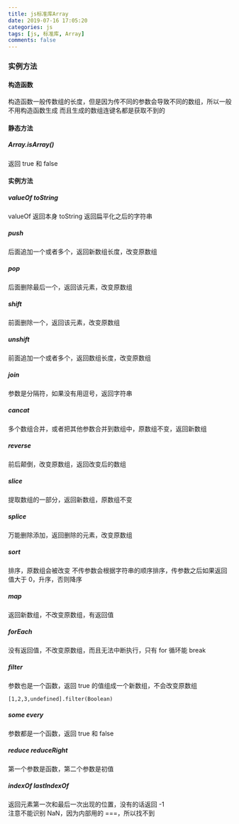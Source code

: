 ```yaml
---
title: js标准库Array
date: 2019-07-16 17:05:20
categories: js
tags: [js, 标准库, Array]
comments: false
---
```


### 实例方法

#### 构造函数

构造函数一般传数组的长度，但是因为传不同的参数会导致不同的数组，所以一般不用构造函数生成
而且生成的数组连键名都是获取不到的

#### 静态方法

##### Array.isArray()

返回 true 和 false

#### 实例方法

##### valueOf toString

valueOf 返回本身
toString 返回扁平化之后的字符串

##### push

后面追加一个或者多个，返回新数组长度，改变原数组

##### pop

后面删除最后一个，返回该元素，改变原数组

##### shift

前面删除一个，返回该元素，改变原数组

##### unshift

前面追加一个或者多个，返回数组长度，改变原数组

##### join

参数是分隔符，如果没有用逗号，返回字符串

##### cancat

多个数组合并，或者把其他参数合并到数组中，原数组不变，返回新数组

##### reverse

前后颠倒，改变原数组，返回改变后的数组

##### slice

提取数组的一部分，返回新数组，原数组不变

##### splice

万能删除添加，返回删除的元素，改变原数组

##### sort

排序，原数组会被改变
不传参数会根据字符串的顺序排序，传参数之后如果返回值大于 0，升序，否则降序

##### map

返回新数组，不改变原数组，有返回值

##### forEach

没有返回值，不改变原数组，而且无法中断执行，只有 for 循环能 break

##### filter

参数也是一个函数，返回 true 的值组成一个新数组，不会改变原数组

    [1,2,3,undefined].filter(Boolean)

##### some every

参数都是一个函数，返回 true 和 false

##### reduce reduceRight

第一个参数是函数，第二个参数是初值

##### indexOf lastIndexOf

返回元素第一次和最后一次出现的位置，没有的话返回 -1  
注意不能识别 NaN，因为内部用的 ===，所以找不到
